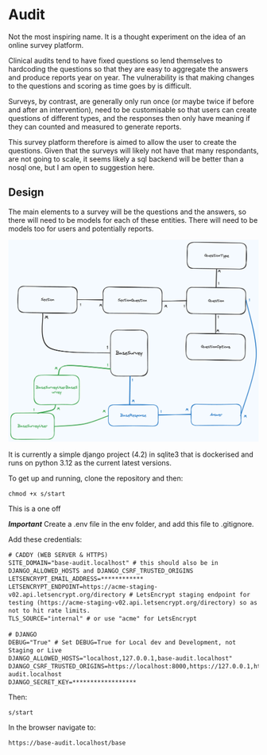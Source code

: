 # Audit

Not the most inspiring name. It is a thought experiment on the idea of an online survey platform.

Clinical audits tend to have fixed questions so lend themselves to hardcoding the questions so that they are easy to aggregate the answers and produce reports year on year. The vulnerability is that making changes to the questions and scoring as time goes by is difficult.

Surveys, by contrast, are generally only run once (or maybe twice if before and after an intervention), need to be customisable so that users can create questions of different types, and the responses then only have meaning if they can counted and measured to generate reports.

This survey platform therefore is aimed to allow the user to create the questions. Given that the surveys will likely not have that many respondants, are not going to scale, it seems likely a sql backend will be better than a nosql one, but I am open to suggestion here.

## Design

The main elements to a survey will be the questions and the answers, so there will need to be models for each of these entities. There will need to be models too for users and potentially reports.

![image](static/schema.png)

It is currently a simple django project (4.2) in sqlite3 that is dockerised and runs on python 3.12 as the current latest versions.

To get up and running, clone the repository and then:

```console
chmod +x s/start
```

This is a one off

***Important*** Create a .env file in the env folder, and add this file to .gitignore.

Add these credentials:

```env
# CADDY (WEB SERVER & HTTPS)
SITE_DOMAIN="base-audit.localhost" # this should also be in DJANGO_ALLOWED_HOSTS and DJANGO_CSRF_TRUSTED_ORIGINS
LETSENCRYPT_EMAIL_ADDRESS=************
LETSENCRYPT_ENDPOINT=https://acme-staging-v02.api.letsencrypt.org/directory # LetsEncrypt staging endpoint for testing (https://acme-staging-v02.api.letsencrypt.org/directory) so as not to hit rate limits.
TLS_SOURCE="internal" # or use "acme" for LetsEncrypt
 
# DJANGO
DEBUG="True" # Set DEBUG=True for Local dev and Development, not Staging or Live
DJANGO_ALLOWED_HOSTS="localhost,127.0.0.1,base-audit.localhost"
DJANGO_CSRF_TRUSTED_ORIGINS=https://localhost:8000,https://127.0.0.1,https://base-audit.localhost
DJANGO_SECRET_KEY=******************
```

Then:

```console
s/start
```

In the browser navigate to:

```console
https://base-audit.localhost/base
```